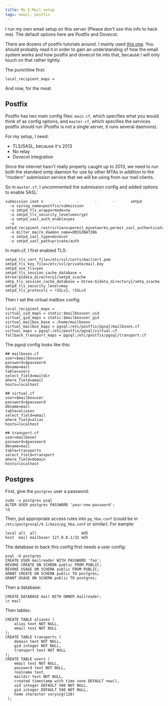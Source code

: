 ```yaml
---
title: My E-Mail setup
tags: email, postfix
---
```


I run my own email setup on this server (Please don't use this info to hack me). The default options here are Postfix and Dovecot.

There are dozens of postfix tutorials around. I mainly used [this one](http://shisaa.jp/postset/mailserver-1.html). You should probably read it in order to gain an understanding of how the email system works and how postfix and dovecot tie into that, because I will only touch on that rather lightly.

The punchline first:

    local_recipient_maps =

And now, for the meat.

## Postfix ##

Postfix has two main config files: `main.cf`, which specifies what you would think of as config options, and `master.cf`, which specifies the services postfix should run (Postfix is not a single server, it runs several daemons).

For my setup, I need:

* TLS/SASL, because it's 2013
* No relay
* Dovecot integration

Since the internet hasn't really properly caught up to 2013, we need to run both the standard smtp daemon for use by other MTAs in addition to the "modern" submission service that we will be using from our mail clients.

So in `master.cf`, I uncommented the submission config and added options to enable SASL:

    submission inet n       -       -       -       -       smtpd
      -o syslog_name=postfix/submission
      -o smtpd_tls_wrappermode=no
      -o smtpd_tls_security_level=encrypt
      -o smtpd_sasl_auth_enable=yes
      -o smtpd_recipient_restrictions=permit_mynetworks,permit_sasl_authenticated,reject
      -o milter_macro_daemon_name=ORIGINATING
      -o smtpd_sasl_type=dovecot
      -o smtpd_sasl_path=private/auth

In main.cf, I first enabled TLS:

    smtpd_tls_cert_file=/etc/ssl/certs/mailcert.pem
    smtpd_tls_key_file=/etc/ssl/private/mail.key
    smtpd_use_tls=yes
    smtpd_tls_session_cache_database = btree:${data_directory}/smtpd_scache
    smtp_tls_session_cache_database = btree:${data_directory}/smtp_scache
    smtpd_tls_security_level=may
    smtpd_tls_protocols = !SSLv2, !SSLv3

Then I set the virtual mailbox config:

    local_recipient_maps =
    virtual_uid_maps = static:$mailboxuser_uid
    virtual_gid_maps = static:$mailboxuser_gid
    virtual_mailbox_base = /home/mailboxes
    virtual_mailbox_maps = pgsql:/etc/postfix/pgsql/mailboxes.cf
    virtual_maps = pgsql:/etc/postfix/pgsql/virtual.cf
    fallback_transport_maps = pgsql:/etc/postfix/pgsql/transport.cf

The pgsql config looks like this:

    ## mailboxes.cf
    user=$mailboxuser
    password=$password
    dbname=mail
    table=users
    select_field=maildir
    where_field=email
    hosts=localhost

    ## virtual.cf
    user=$mailboxuser
    password=$password
    dbname=mail
    table=aliases
    select_field=email
    where_field=alias
    hosts=localhost

    ## transport.cf
    user=mailboxer
    password=$password
    dbname=mail
    table=transports
    select_field=transport
    where_field=domain
    hosts=localhost

## Postgres ##

First, give the `postgres` user a password:

    sudo -u postgres psql
    ALTER USER postgres PASSWORD 'your-new-password';
    \q

Then, put appropriate access rules into `pg_hba.conf` (could be in `/etc/postgresql/9.1/main/pg_hba.conf` or similar). For eample:

    local all  all                    md5
    host  mail mailboxer 127.0.0.1/32 md5

The database to back this config first needs a user config:

    psql -U postgres
    CREATE USER mailreader WITH PASSWORD 'foo';
    REVOKE CREATE ON SCHEMA public FROM PUBLIC;
    REVOKE USAGE ON SCHEMA public FROM PUBLIC;
    GRANT CREATE ON SCHEMA public TO postgres;
    GRANT USAGE ON SCHEMA public TO postgres;

Then a database:

    CREATE DATABASE mail WITH OWNER mailreader;
    \c mail

Then tables:

    CREATE TABLE aliases (
        alias text NOT NULL,
        email text NOT NULL
    );
    CREATE TABLE transports (
        domain text NOT NULL,
        gid integer NOT NULL,
        transport text NOT NULL
    );
    CREATE TABLE users (
        email text NOT NULL,
        password text NOT NULL,
        realname text,
        maildir text NOT NULL,
        created timestamp with time zone DEFAULT now(),
        uid integer DEFAULT 500 NOT NULL,
        gid integer DEFAULT 500 NOT NULL,
        home character varying(128)
     );


